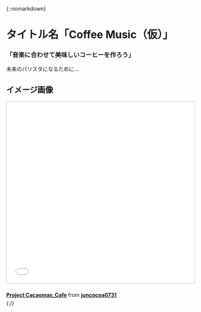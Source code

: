 <!--
# タイトル名「Coffee Music（仮）」
### **「音楽に合わせて美味しいコーヒーを作ろう」**
未来のバリスタになるために…
## イメージ画像
<iframe src="//www.slideshare.net/slideshow/embed_code/key/wArQ2dP16gJbXV" width="595" height="485" frameborder="0" marginwidth="0" marginheight="0" scrolling="no" style="border:1px solid #CCC; border-width:1px; margin-bottom:5px; max-width: 100%;" allowfullscreen> </iframe> <div style="margin-bottom:5px">
<strong> <a href="//www.slideshare.net/secret/wArQ2dP16gJbXV" title="Project Cacaomas_Cafe" target="_blank">Project Cacaomas_Cafe</a> </strong> from <strong><a href="https://www.slideshare.net/juncocoa0731" target="_blank">juncocoa0731</a></strong> </div>
-->
{::nomarkdown}
<h1 id="-coffee-music-">タイトル名「Coffee Music（仮）」</h1>
<h3 id="-"><strong>「音楽に合わせて美味しいコーヒーを作ろう」</strong></h3>
<p>未来のバリスタになるために…  </p>
<h2 id="-">イメージ画像</h2>
<iframe src="//www.slideshare.net/slideshow/embed_code/key/wArQ2dP16gJbXV" width="595" height="485" frameborder="0" marginwidth="0" marginheight="0" scrolling="no" style="border:1px solid #CCC; border-width:1px; margin-bottom:5px; max-width: 100%;" allowfullscreen=""> </iframe>
 <div style="margin-bottom:5px">
    <br>
    <strong>
        <a href="//www.slideshare.net/secret/wArQ2dP16gJbXV" title="Project Cacaomas_Cafe" target="_blank">Project Cacaomas_Cafe</a>
    </strong>
    from
    <strong>
        <a href="https://www.slideshare.net/juncocoa0731" target="_blank">juncocoa0731</a>
    </strong>
</div>
{:/}
